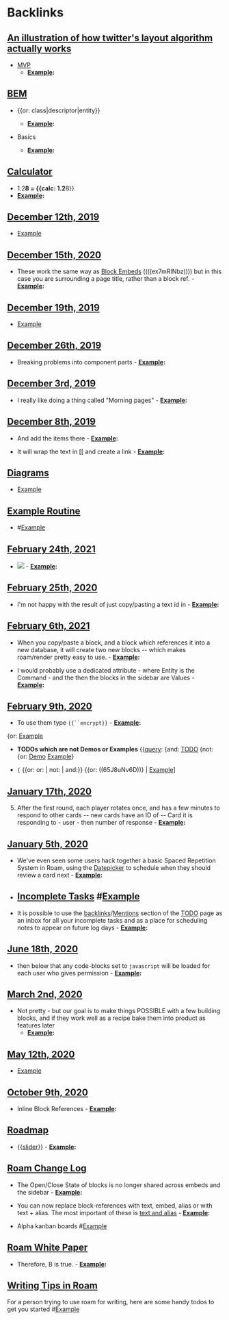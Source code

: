 
# Backlinks
## [An illustration of how twitter's layout algorithm actually works](<An illustration of how twitter's layout algorithm actually works.md>)
- [MVP](<MVP.md>)
    - **[Example](<Example.md>):**

## [BEM](<BEM.md>)
- {{or: class|descriptor|entity}}
    - **[Example](<Example.md>):**

- Basics
    - **[Example](<Example.md>):**

## [Calculator](<Calculator.md>)
- 1.2**8 = {{calc: 1.2**8}}
- **[Example](<Example.md>):**

## [December 12th, 2019](<December 12th, 2019.md>)
- [Example](<Example.md>)

## [December 15th, 2020](<December 15th, 2020.md>)
- These work the same way as [Block Embeds](<Block Embeds.md>) ((((ex7mRINbz)))) but in this case you are surrounding a page title, rather than a block ref.
                - **[Example](<Example.md>):**

## [December 19th, 2019](<December 19th, 2019.md>)
- [Example](<Example.md>)

## [December 26th, 2019](<December 26th, 2019.md>)
- Breaking problems into component parts
                        - **[Example](<Example.md>):**

## [December 3rd, 2019](<December 3rd, 2019.md>)
- I really like doing a thing called "Morning pages"
                    - **[Example](<Example.md>):**

## [December 8th, 2019](<December 8th, 2019.md>)
- And add the items there
                - **[Example](<Example.md>):**

- It will wrap the text in [[ and create a link
                - **[Example](<Example.md>):**

## [Diagrams](<Diagrams.md>)
- [Example](<Example.md>)

## [Example Routine](<Example Routine.md>)
- #[Example](<Example.md>)

## [February 24th, 2021](<February 24th, 2021.md>)
- ![](https://firebasestorage.googleapis.com/v0/b/firescript-577a2.appspot.com/o/imgs%2Fapp%2Fhelp%2Fj6BhKA9GjD.png?alt=media&token=1720cc07-5d79-4271-bf9b-e83e8f441d2a)
                                    - **[Example](<Example.md>):**

## [February 25th, 2020](<February 25th, 2020.md>)
- I'm not happy with the result of just copy/pasting a text id in
            - **[Example](<Example.md>):**

## [February 6th, 2021](<February 6th, 2021.md>)
- When you copy/paste a block, and a block which references it into a new database, it will create two new blocks -- which makes roam/render pretty easy to use.
        - **[Example](<Example.md>):**

- I would probably use a dedicated attribute - where Entity is the Command - and the then the blocks in the sidebar are Values
                            - **[Example](<Example.md>):**

## [February 9th, 2020](<February 9th, 2020.md>)
- To use them type `{{``encrypt}}`
        - **[Example](<Example.md>):**

{or: [Example](<Example.md>)

- **TODOs which are not Demos or Examples** {{[query](<query.md>): {and: [TODO](<TODO.md>) {not: {or: [Demo](<Demo.md>) [Example](<Example.md>)}

- `{` {{or: or: | not: | and:}}  {{or: ((65J8uNv6D))} | [Example](<Example.md>)]

## [January 17th, 2020](<January 17th, 2020.md>)
5. After the first round, each player rotates once, and has a few minutes to respond to other cards -- new cards have an ID of -- Card it is responding to - user - then number of response
                - **[Example](<Example.md>):**

## [January 5th, 2020](<January 5th, 2020.md>)
- We've even seen some users hack together a basic Spaced Repetition System in Roam, using the [Datepicker](<Datepicker.md>) to schedule when they should review a card next
                            - **[Example](<Example.md>):**

- ## [Incomplete Tasks](<Incomplete Tasks.md>) #[Example](<Example.md>)

- It is possible to use the [backlinks](<backlinks.md>)/[Mentions](<Mentions.md>) section of the [TODO](<TODO.md>) page as an inbox for all your incomplete tasks and as a place for scheduling notes to appear on future log days
                        - **[Example](<Example.md>):**

## [June 18th, 2020](<June 18th, 2020.md>)
- then below that any code-blocks set to `javascript` will be loaded for each user who gives permission
        - **[Example](<Example.md>):**

## [March 2nd, 2020](<March 2nd, 2020.md>)
- Not pretty - but our goal is to make things POSSIBLE with a few building blocks, and if they work well as a recipe bake them into product as features later
    - **[Example](<Example.md>):**

## [May 12th, 2020](<May 12th, 2020.md>)
- [Example](<Example.md>)

## [October 9th, 2020](<October 9th, 2020.md>)
- Inline Block References
        - **[Example](<Example.md>):**

## [Roadmap](<Roadmap.md>)
- {{[slider](<slider.md>)}}
                - **[Example](<Example.md>):**

## [Roam Change Log](<Roam Change Log.md>)
-  The Open/Close State of blocks is no longer shared across embeds and the sidebar
                - **[Example](<Example.md>):**

- You can now replace block-references with text, embed, alias or with text + alias.  The most important of these is [text and alias](((7Zv5Vm1fO)))
                    - **[Example](<Example.md>):**

- Alpha kanban boards #[Example](<Example.md>)

## [Roam White Paper](<Roam White Paper.md>)
- Therefore, B is true.
        - **[Example](<Example.md>):**

## [Writing Tips in Roam](<Writing Tips in Roam.md>)
For a person trying to use roam for writing, here are some handy todos to get you started #[Example](<Example.md>)

